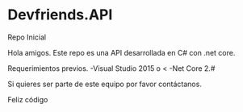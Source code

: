 # Devfriends.API
Repo Inicial

Hola amigos.
Este repo es una API desarrollada en C# con .net core.

Requerimientos previos.
-Visual Studio 2015 o <
-Net Core 2.#

Si quieres ser parte de este equipo por favor contáctanos.

Feliz código
